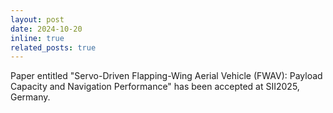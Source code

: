 ```yaml
---
layout: post
date: 2024-10-20
inline: true
related_posts: true
---
```


Paper entitled "Servo-Driven Flapping-Wing Aerial Vehicle (FWAV): Payload Capacity and Navigation Performance" has been accepted at SII2025, Germany.